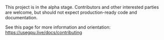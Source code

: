 This project is in the alpha stage. Contributors and other interested parties are welcome, but should not expect production-ready code and documentation.

See this page for more information and orientation:
https://usegpu.live/docs/contributing
